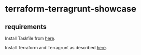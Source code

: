 # terraform-terragrunt-showcase

## requirements

Install Taskfile from [here](https://taskfile.dev/#/installation).

Install Terraform and Terragrunt as described [here](https://blog.gruntwork.io/how-to-manage-multiple-versions-of-terragrunt-and-terraform-as-a-team-in-your-iac-project-da5b59209f2d).